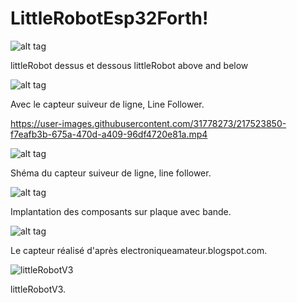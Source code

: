 # LittleRobotEsp32Forth!

![alt tag](https://user-images.githubusercontent.com/31778273/217667374-52ab65e7-f2e7-4664-b56e-92019d6b184c.png)

littleRobot dessus et dessous littleRobot above and below

![alt tag](https://user-images.githubusercontent.com/31778273/217016920-76d7783c-00c1-4d11-9939-c3dd6e7aff2c.png)

Avec le capteur suiveur de ligne, Line Follower.




https://user-images.githubusercontent.com/31778273/217523850-f7eafb3b-675a-470d-a409-96df4720e81a.mp4

![alt tag](https://user-images.githubusercontent.com/31778273/218247443-6e8f3cd2-89ed-4709-9b93-e8f325aeca94.png)

Shéma du capteur suiveur de ligne, line follower.


![alt tag](https://user-images.githubusercontent.com/31778273/218248724-4bfde415-3c67-4245-a742-0eac1fb06e00.png)

Implantation des composants sur plaque avec bande.


![alt tag](https://user-images.githubusercontent.com/31778273/218248610-7e87aa9c-6cf2-46f5-8d22-bdb6d15036a8.png)


Le capteur réalisé d'après electroniqueamateur.blogspot.com.


![littleRobotV3](https://github.com/photoplane/LittleRobotEsp32Forth/assets/31778273/c1d187ae-ac69-47d8-aada-916914ecc4f2)

littleRobotV3.
